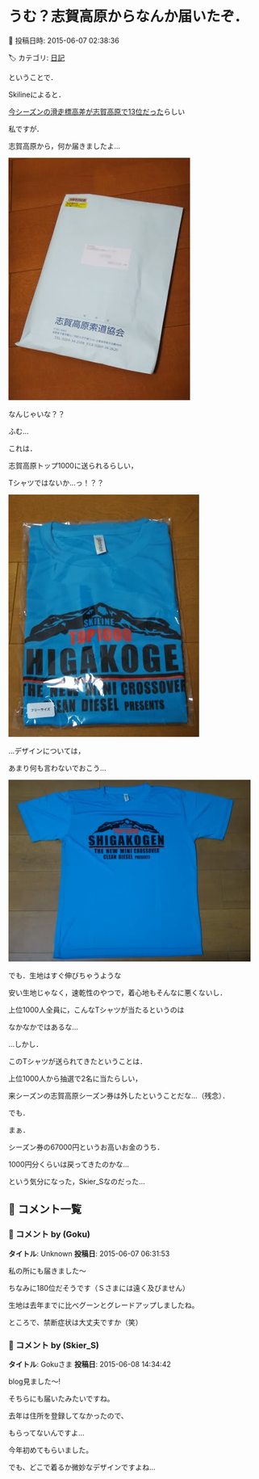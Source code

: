 # うむ？志賀高原からなんか届いたぞ．

📅 投稿日時: 2015-06-07 02:38:36

🏷️ カテゴリ: [日記](cc4b5682fb7b8b144980957a978653fb0.md)

ということで．


Skilineによると．


[今シーズンの滑走標高差が志賀高原で13位だった](e30425cf3e3521cb5ac277ac977303d67.md)らしい


私ですが．





志賀高原から，何か届きましたよ…




![b523fe4ef728db2d08b054cc324c92ef.jpg](images/b523fe4ef728db2d08b054cc324c92ef.jpg)




なんじゃいな？？





ふむ…


これは．


志賀高原トップ1000に送られるらしい，


Tシャツではないか…っ！？？




![a1613e872f7b2a9718156e6379e5a6d3.jpg](images/a1613e872f7b2a9718156e6379e5a6d3.jpg)







…デザインについては，


あまり何も言わないでおこう…




![9c9e9eec783ddaca28a3aa23717c9292.jpg](images/9c9e9eec783ddaca28a3aa23717c9292.jpg)




でも．生地はすぐ伸びちゃうような


安い生地じゃなく，速乾性のやつで，着心地もそんなに悪くないし．


上位1000人全員に，こんなTシャツが当たるというのは


なかなかではあるな…





…しかし．


このTシャツが送られてきたということは．


上位1000人から抽選で2名に当たらしい，


来シーズンの志賀高原シーズン券は外したということだな…（残念）．





でも．


まぁ．


シーズン券の67000円というお高いお金のうち．


1000円分くらいは戻ってきたのかな…


という気分になった，Skier_Sなのだった…

## 💬 コメント一覧

### 💬 コメント by (Goku)
**タイトル**: Unknown
**投稿日**: 2015-06-07 06:31:53

私の所にも届きました～



ちなみに180位だそうです（Ｓさまには遠く及びません）



生地は去年までに比べグーンとグレードアップしましたね。



ところで、禁断症状は大丈夫ですか（笑）

### 💬 コメント by (Skier_S)
**タイトル**: Gokuさま
**投稿日**: 2015-06-08 14:34:42

blog見ました～!

そちらにも届いたみたいですね。

去年は住所を登録してなかったので、

もらってないんですよ…

今年初めてもらいました。



でも、どこで着るか微妙なデザインですよね…

